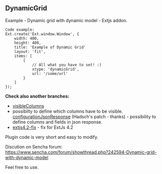 DynamicGrid
----------

Example - Dynamic grid with dynamic model - Extjs addon.

```
Code example:
Ext.create('Ext.window.Window', {
    width: 400,
    height: 400,
    title: 'Example of Dynamic Grid'
    layout: 'fit',
    items: [
        {
            // All what you have to set! :)
            xtype: 'dynamicGrid',
            url: '/some/url'
        }
    ]
});
```
**Check also another branches:**

 - [visibleColumns](https://github.com/nonameplum/DynamicGrid/tree/visibleColumns)
 - possibilty to define which columns have to be visible. [configurationJsonResponse](https://github.com/nonameplum/DynamicGrid/tree/configurationJsonResponse)
   (Hadsch's patch - thanks) - possibility to define columns and fields
   in json response.
 - [extjs4.2-fix](https://github.com/nonameplum/DynamicGrid/tree/extjs4.2-fix) - fix for ExtJs 4.2

Plugin code is very short and easy to modify.

Discution on Sencha forum:
https://www.sencha.com/forum/showthread.php?242594-Dynamic-grid-with-dynamic-model

Feel free to use.
